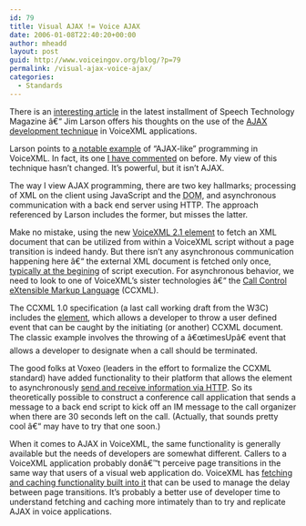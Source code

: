```yaml
---
id: 79
title: Visual AJAX != Voice AJAX
date: 2006-01-08T22:40:20+00:00
author: mheadd
layout: post
guid: http://www.voiceingov.org/blog/?p=79
permalink: /visual-ajax-voice-ajax/
categories:
  - Standards
---
```

There is an [interesting article](http://www.speechtechmag.com/issues/11_1/technology_trends/12752-1.html) in the latest installment of Speech Technology Magazine â€“ Jim Larson offers his thoughts on the use of the [AJAX development technique](http://en.wikipedia.org/wiki/Ajax_(programming)) in VoiceXML applications.

Larson points to [a notable example](http://www.voicexmlreview.org/columns/Jun2005_speak_listen.html) of &#8220;AJAX-like&#8221; programming in VoiceXML. In fact, its one [I have commented](http://www.voiceingov.org/blog/?p=31) on before. My view of this technique hasn&#8217;t changed. It&#8217;s powerful, but it isn&#8217;t AJAX.

The way I view AJAX programming, there are two key hallmarks; processing of XML on the client using JavaScript and the <acronym title="Document Object Model">DOM</acronym>, and asynchronous communication with a back end server using HTTP. The approach referenced by Larson includes the former, but misses the latter.

Make no mistake, using the new [VoiceXML 2.1 <data> element](http://www.w3.org/TR/2005/CR-voicexml21-20050613/#sec-data) to fetch an XML document that can be utilized from within a VoiceXML script without a page transition is indeed handy. But there isn&#8217;t any asynchronous communication happening here â€“ the external XML document is fetched only once, [typically at the begining](http://www.w3.org/TR/2004/REC-voicexml20-20040316/#dml6.1) of script execution. For asynchronous behavior, we need to look to one of VoiceXML&#8217;s sister technologies â€“ the [Call Control eXtensible Markup Language](http://www.w3.org/TR/2005/WD-ccxml-20050111/) (CCXML).

The CCXML 1.0 specification (a last call working draft from the W3C) includes the [<send> element](http://www.w3.org/TR/2005/WD-ccxml-20050111/#Send), which allows a developer to throw a user defined event that can be caught by the initiating (or another) CCXML document. The classic <send> example involves the throwing of a â€œtimesUpâ€ event that allows a developer to designate when a call should be terminated.

The good folks at Voxeo (leaders in the effort to formalize the CCXML standard) have added functionality to their platform that allows the <send> element to asynchronously [send and receive information via HTTP](http://docs.voxeo.com/ccxml/1.0/frame.jsp?page=appendixg_ccxml.htm). So its theoretically possible to construct a conference call application that sends a message to a back end script to kick off an IM message to the call organizer when there are 30 seconds left on the call. (Actually, that sounds pretty cool â€“ may have to try that one soon.)

When it comes to AJAX in VoiceXML, the same functionality is generally available but the needs of developers are somewhat different. Callers to a VoiceXML application probably donâ€™t perceive page transitions in the same way that users of a visual web application do. VoiceXML has [fetching and caching functionality built into it](http://www.voicexmlreview.org/Dec2002/features/vxml_app_performance.html) that can be used to manage the delay between page transitions. It&#8217;s probably a better use of developer time to understand fetching and caching more intimately than to try and replicate AJAX in voice applications.